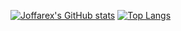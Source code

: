 [![Joffarex's GitHub stats](https://github-readme-stats.vercel.app/api?username=joffarex&count_private=true&show_icons=true&theme=radical)](https://github.com/anuraghazra/github-readme-stats) [![Top Langs](https://github-readme-stats.vercel.app/api/top-langs/?username=joffarex&layout=compact&theme=radical)](https://github.com/anuraghazra/github-readme-stats)
